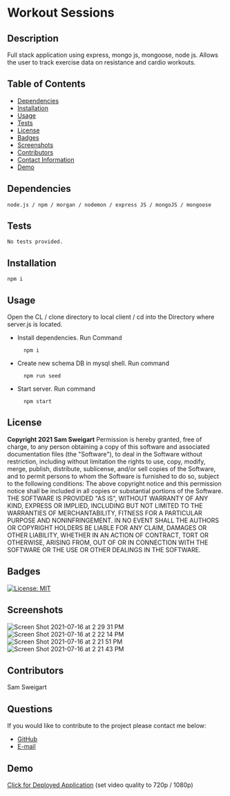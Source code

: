 # __Workout Sessions__

## __Description__
Full stack application using express, mongo js, mongoose, node js. Allows the user to track exercise data on resistance and cardio workouts.
## __Table of Contents__
* [Dependencies](#dependencies)
* [Installation](#installation)
* [Usage](#usage)
* [Tests](#tests)
* [License](#license)
* [Badges](#badges)
* [Screenshots](#screenshots)
* [Contributors](#contributors)
* [Contact Information](#questions)
* [Demo](#demo)
## __Dependencies__
    node.js / npm / morgan / nodemon / express JS / mongoJS / mongoose
## __Tests__
    No tests provided.
## __Installation__
    npm i
## __Usage__
Open the CL / clone directory to local client / cd into the Directory where server.js is located.

* Install dependencies. Run Command
    
        npm i 
    
* Create new schema DB in mysql shell. Run command 
 
        npm run seed 

* Start server. Run command

        npm start

## __License__
__Copyright 2021 Sam Sweigart__
Permission is hereby granted, free of charge, to any person obtaining a copy of this software and associated documentation files (the "Software"), to deal in the Software without restriction, including without limitation the rights to use, copy, modify, merge, publish, distribute, sublicense, and/or sell copies of the Software, and to permit persons to whom the Software is furnished to do so, subject to the following conditions:
The above copyright notice and this permission notice shall be included in all copies or substantial portions of the Software.
THE SOFTWARE IS PROVIDED "AS IS", WITHOUT WARRANTY OF ANY KIND, EXPRESS OR IMPLIED, INCLUDING BUT NOT LIMITED TO THE WARRANTIES OF MERCHANTABILITY, FITNESS FOR A PARTICULAR PURPOSE AND NONINFRINGEMENT. IN NO EVENT SHALL THE AUTHORS OR COPYRIGHT HOLDERS BE LIABLE FOR ANY CLAIM, DAMAGES OR OTHER LIABILITY, WHETHER IN AN ACTION OF CONTRACT, TORT OR OTHERWISE, ARISING FROM, OUT OF OR IN CONNECTION WITH THE SOFTWARE OR THE USE OR OTHER DEALINGS IN THE SOFTWARE.
## __Badges__
[![License: MIT](https://img.shields.io/badge/License-MIT-hotpink.svg)](https://opensource.org/licenses/MIT)
## __Screenshots__
![Screen Shot 2021-07-16 at 2 29 31 PM](https://user-images.githubusercontent.com/56444674/125992548-948ad5a8-e7f3-47fb-a693-0b32cfcb3b48.png)
![Screen Shot 2021-07-16 at 2 22 14 PM](https://user-images.githubusercontent.com/56444674/125992561-854cb97f-53b2-4dc9-a5e7-d97f281b921f.png)
![Screen Shot 2021-07-16 at 2 21 51 PM](https://user-images.githubusercontent.com/56444674/125992569-0cb7aebc-c6bd-4400-bf44-27f5b46d047a.png)
![Screen Shot 2021-07-16 at 2 21 43 PM](https://user-images.githubusercontent.com/56444674/125992576-c24867cd-368a-4d02-a3cb-59cb9f244347.png)
## __Contributors__
Sam Sweigart
## __Questions__
If you would like to contribute to the project please contact me below: 
* [GitHub](https://github.com/gamgee-em)
* [E-mail](mailto:samuel.sweigart@gmail.com)
## __Demo__
[Click for Deployed Application](https://pacific-lowlands-32048.herokuapp.com) (set video quality to 720p / 1080p)